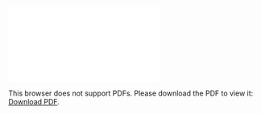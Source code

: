 <object data="christ-in-song/CIS1908pdfs/321.pdf" type="application/pdf" width="100%" height="1024px">
    <embed src="christ-in-song/CIS1908pdfs/321.pdf">
        <p>This browser does not support PDFs. Please download the PDF to view it: <a href="christ-in-song/CIS1908pdfs/321.pdf">Download PDF</a>.</p>
    </embed>
</object>
